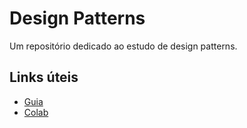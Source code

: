 # Design Patterns
Um repositório dedicado ao estudo de design patterns.

## Links úteis
- [Guia](https://www.industriallogic.com/papers/learning.html)
- [Colab](https://colab.research.google.com/github/JoseHJBlanco/design-patterns/blob/master/)
